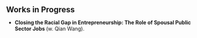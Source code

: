 <h1 id="progress"></h1>

<h2 style="margin: 30px 0px 10px;">Works in Progress</h2>

<ul>

<li><strong> Closing the Racial Gap in Entrepreneurship: The Role of Spousal Public Sector Jobs </strong> (w. Qian Wang).</li>

</ul>
